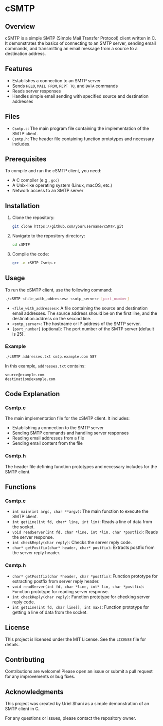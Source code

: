 # cSMTP

## Overview
cSMTP is a simple SMTP (Simple Mail Transfer Protocol) client written in C. It demonstrates the basics of connecting to an SMTP server, sending email commands, and transmitting an email message from a source to a destination address.

## Features
- Establishes a connection to an SMTP server
- Sends `HELO`, `MAIL FROM`, `RCPT TO`, and `DATA` commands
- Reads server responses
- Handles simple email sending with specified source and destination addresses

## Files
- `Csmtp.c`: The main program file containing the implementation of the SMTP client.
- `Csmtp.h`: The header file containing function prototypes and necessary includes.

## Prerequisites
To compile and run the cSMTP client, you need:
- A C compiler (e.g., `gcc`)
- A Unix-like operating system (Linux, macOS, etc.)
- Network access to an SMTP server

## Installation
1. Clone the repository:
   ```sh
   git clone https://github.com/yourusername/cSMTP.git
   ```
2. Navigate to the repository directory:
   ```sh
   cd cSMTP
   ```
3. Compile the code:
   ```sh
   gcc -o cSMTP Csmtp.c
   ```

## Usage
To run the cSMTP client, use the following command:
```sh
./cSMTP <file_with_addresses> <smtp_server> [port_number]
```
- `<file_with_addresses>`: A file containing the source and destination email addresses. The source address should be on the first line, and the destination address on the second line.
- `<smtp_server>`: The hostname or IP address of the SMTP server.
- `[port_number]` (optional): The port number of the SMTP server (default is 25).

### Example
```sh
./cSMTP addresses.txt smtp.example.com 587
```
In this example, `addresses.txt` contains:
```
source@example.com
destination@example.com
```

## Code Explanation

### Csmtp.c
The main implementation file for the cSMTP client. It includes:
- Establishing a connection to the SMTP server
- Sending SMTP commands and handling server responses
- Reading email addresses from a file
- Sending email content from the file

### Csmtp.h
The header file defining function prototypes and necessary includes for the SMTP client.

## Functions

### Csmtp.c
- `int main(int argc, char **argv)`: The main function to execute the SMTP client.
- `int getLine(int fd, char* line, int lim)`: Reads a line of data from the socket.
- `void readServer(int fd, char *line, int *lim, char *postfix)`: Reads the server response.
- `int checkReply(char reply)`: Checks the server reply code.
- `char* getPostfix(char* header, char* postfix)`: Extracts postfix from the server reply header.

### Csmtp.h
- `char* getPostfix(char *header, char *postfix)`: Function prototype for extracting postfix from server reply header.
- `void readServer(int fd, char *line, int* lim, char *postfix)`: Function prototype for reading server response.
- `int checkReply(char reply)`: Function prototype for checking server reply code.
- `int getLine(int fd, char line[], int max)`: Function prototype for getting a line of data from the socket.

## License
This project is licensed under the MIT License. See the `LICENSE` file for details.

## Contributing
Contributions are welcome! Please open an issue or submit a pull request for any improvements or bug fixes.

## Acknowledgments
This project was created by Uriel Shani as a simple demonstration of an SMTP client in C.

For any questions or issues, please contact the repository owner.
